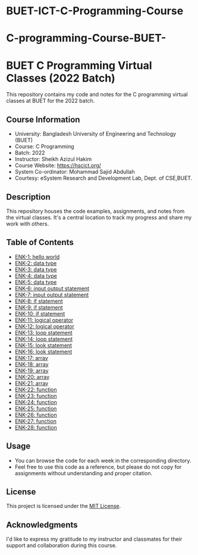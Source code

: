 # BUET-ICT-C-Programming-Course
# C-programming-Course-BUET-
# BUET C Programming Virtual Classes (2022 Batch)

This repository contains my code and notes for the C programming virtual classes at BUET for the 2022 batch.

## Course Information

- University: Bangladesh University of Engineering and Technology (BUET)
- Course: C Programming
- Batch: 2022
- Instructor: Sheikh Azizul Hakim
- Course Website: https://hscict.org/
- System Co-ordinator: Mohammad Sajid Abdullah
- Courtesy: eSystem Research and Development Lab, Dept. of CSE,BUET.

## Description

This repository houses the code examples, assignments, and notes from the virtual classes. It's a central location to track my progress and share my work with others.

## Table of Contents

- [ENK-1: hello world ](ENK-1.c)
- [ENK-2: data type](ENK-2.c)
- [ENK-3: data type](ENK-3.c)
- [ENK-4: data type](ENK-4.c)
- [ENK-5: data type](ENK-5.c) 
- [ENK-6: input output statement](ENK-6.c) 
- [ENK-7: input output statement](ENK-7.c)
- [ENK-8: if statement ](ENK-8.c)
- [ENK-9: if statement ](ENK-9.c)
- [ENK-10: if statement ](ENK-10.c)
- [ENK-11: logical operator](ENK-11.c)
- [ENK-12: logical operator](ENK-12.c)
- [ENK-13: loop statement ](ENK-13.c)
- [ENK-14: loop statement ](ENK-14.c)
- [ENK-15: look statement ](ENK-15.c)
- [ENK-16: look statement](ENk-16.c)
- [ENK-17: array](ENK-17.c)
- [ENK-18: array](ENK-18.c)
- [ENK-19: array](ENK-19.c)
- [ENK-20: array](ENK-20.c)
- [ENK-21: array](ENK-21.c)
- [ENK-22: function ](ENK-22.c)
- [ENK-23: function ](ENK-23.c)
- [ENK-24: function ](ENK-24,.c)
- [ENK-25: function ](ENK-25.c)
- [ENK-26: function ](ENK-26.c)
- [ENK-27: function ](ENK-27.c)
- [ENK-28: function](ENK-28.c)

## Usage

- You can browse the code for each week in the corresponding directory.
- Feel free to use this code as a reference, but please do not copy for assignments without understanding and proper citation.

## License

This project is licensed under the [MIT License](LICENSE).

## Acknowledgments

I'd like to express my gratitude to my instructor and classmates for their support and collaboration during this course.
